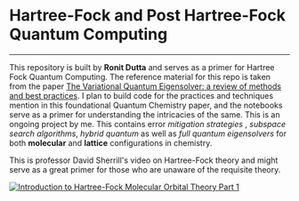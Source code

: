 # Hartree-Fock and Post Hartree-Fock Quantum Computing
---
This repository is built by **Ronit Dutta** and serves as a primer for Hartree Fock Quantum Computing. The reference material for this repo is taken from the paper [The Variational Quantum Eigensolver: a review of methods and best practices](https://arxiv.org/abs/2111.05176). I plan to build code for the practices and techniques mention in this foundational Quantum Chemistry paper, and the notebooks serve as a primer for understanding the intricacies of the same. This is an ongoing project by me. This contains error *mitigation strategies* , *subspace search algorithms*, *hybrid quantum* as well as *full quantum eigensolvers* for both **molecular** and **lattice** configurations in chemistry.

This is professor David Sherrill's video on Hartree-Fock theory and might serve as a great primer for those who are unaware of the requisite theory.

[![Introduction to Hartree-Fock Molecular Orbital Theory Part 1](https://img.youtube.com/vi/qcYxyP_SDLU/0.jpg)]([https://www.youtube.com/watch?v=qcYxyP_SDLU](https://www.youtube.com/watch?v=qcYxyP_SDLU&list=PLFYoDkTAQWKBarFNED2smakjXwK5hkUrP&index=13))
